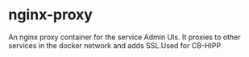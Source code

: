 # nginx-proxy

An nginx proxy container for the service Admin UIs. It proxies to other services in the docker network and adds SSL.Used for CB-HIPP
